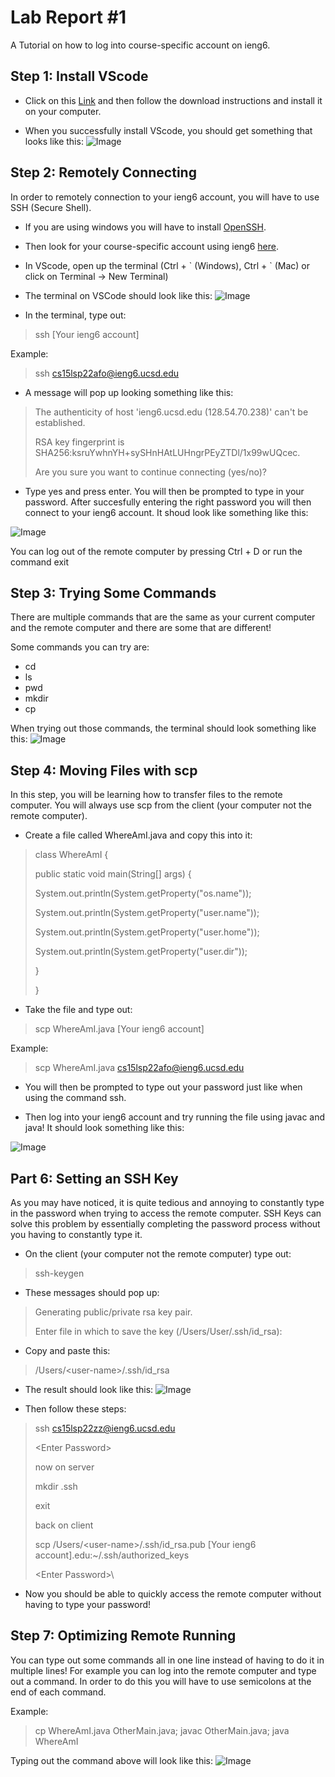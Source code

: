 # Lab Report #1

A Tutorial on how to log into course-specific account on ieng6.

## Step 1: Install VScode

* Click on this [Link](https://code.visualstudio.com) and then follow the download instructions and install it on your computer.

* When you successfully install VScode, you should get something that looks like this:
![Image](lab-report-1-sc1.png)

## Step 2: Remotely Connecting

In order to remotely connection to your ieng6 account, you will have to use SSH (Secure Shell). 

* If you are using windows you will have to install [OpenSSH](https://docs.microsoft.com/en-us/windows-server/administration/openssh/openssh_install_firstuse).

* Then look for your course-specific account using ieng6 [here](https://sdacs.ucsd.edu/cgi-bin/alloc-query).

* In VScode, open up the terminal (Ctrl + \` (Windows), Ctrl + \` (Mac) or click on Terminal -> New Terminal)

* The terminal on VSCode should look like this:
![Image](lab-report-1-sc2.JPG)

* In the terminal, type out:
> ssh [Your ieng6 account]

Example:
> ssh cs15lsp22afo@ieng6.ucsd.edu

* A message will pop up looking something like this:
> The authenticity of host 'ieng6.ucsd.edu (128.54.70.238)' can't be established.
>
> RSA key fingerprint is SHA256:ksruYwhnYH+sySHnHAtLUHngrPEyZTDl/1x99wUQcec.
>
> Are you sure you want to continue connecting (yes/no)?

* Type yes and press enter. You will then be prompted to type in your password. After succesfully entering the right password you will then connect to your ieng6 account. It shoud look like something like this:

![Image](lab-report-1-sc3.jpg)

You can log out of the remote computer by pressing Ctrl + D or run the command exit
## Step 3: Trying Some Commands
There are multiple commands that are the same as your current computer and the remote computer and there are some that are different!

Some commands you can try are:
* cd
* ls
* pwd
* mkdir
* cp

When trying out those commands, the terminal should look something like this:
![Image](lab-report-1-sc4.jpg)

## Step 4: Moving Files with scp
In this step, you will be learning how to transfer files to the remote computer. You will always use scp from the client (your computer not the remote computer).

* Create a file called WhereAmI.java and copy this into it:
> class WhereAmI {
>
>  public static void main(String[] args) {
>
>    System.out.println(System.getProperty("os.name"));
>
>    System.out.println(System.getProperty("user.name"));
>
>    System.out.println(System.getProperty("user.home"));
>
>    System.out.println(System.getProperty("user.dir"));
>
>  }
>
>}
* Take the file and type out:
> scp WhereAmI.java [Your ieng6 account]

Example:
> scp WhereAmI.java cs15lsp22afo@ieng6.ucsd.edu

* You will then be prompted to type out your password just like when using the command ssh.

* Then log into your ieng6 account and try running the file using javac and java! It should look something like this:

![Image](lab-report-1-sc5.jpg)

## Part 6: Setting an SSH Key
As you may have noticed, it is quite tedious and annoying to constantly type in the password when trying to access the remote computer. SSH Keys can solve this problem by essentially completing the password process without you having to constantly type it.

* On the client (your computer not the remote computer) type out:
> ssh-keygen

* These messages should pop up:
> Generating public/private rsa key pair.
>
> Enter file in which to save the key (/Users/User/.ssh/id_rsa):

* Copy and paste this:
> /Users/\<user-name\>/.ssh/id_rsa

* The result should look like this:
![Image](lab-report-1-sc6.JPG)

* Then follow these steps:
>
> ssh cs15lsp22zz@ieng6.ucsd.edu
>
> \<Enter Password\>
>
> now on server
>
> mkdir .ssh
>
> exit
>
> back on client
>
> scp /Users/\<user-name\>/.ssh/id_rsa.pub [Your ieng6 account].edu:~/.ssh/authorized_keys
>
> \<Enter Password>\

* Now you should be able to quickly access the remote computer without having to type your password!

## Step 7: Optimizing Remote Running
You can type out some commands all in one line instead of having to do it in multiple lines! For example you can log into the remote computer and type out a command. In order to do this you will have to use semicolons at the end of each command.

Example:
> cp WhereAmI.java OtherMain.java; javac OtherMain.java; java WhereAmI

Typing out the command above will look like this:
![Image](lab-report-1-sc7.jpg)